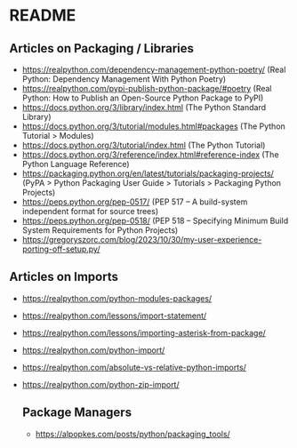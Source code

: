 # README

## Articles on Packaging / Libraries
- <https://realpython.com/dependency-management-python-poetry/> (Real Python: Dependency Management With Python Poetry)
- <https://realpython.com/pypi-publish-python-package/#poetry> (Real Python: How to Publish an Open-Source Python Package to PyPI)
- <https://docs.python.org/3/library/index.html> (The Python Standard Library)
- <https://docs.python.org/3/tutorial/modules.html#packages> (The Python Tutorial > Modules)
- <https://docs.python.org/3/tutorial/index.html> (The Python Tutorial)
- <https://docs.python.org/3/reference/index.html#reference-index> (The Python Language Reference)
- <https://packaging.python.org/en/latest/tutorials/packaging-projects/> (PyPA > Python Packaging User Guide > Tutorials > Packaging Python Projects)
- <https://peps.python.org/pep-0517/> (PEP 517 – A build-system independent format for source trees)
- <https://peps.python.org/pep-0518/> (PEP 518 – Specifying Minimum Build System Requirements for Python Projects)
- <https://gregoryszorc.com/blog/2023/10/30/my-user-experience-porting-off-setup.py/>

## Articles on Imports
- <https://realpython.com/python-modules-packages/>
- <https://realpython.com/lessons/import-statement/>
- <https://realpython.com/lessons/importing-asterisk-from-package/>
- <https://realpython.com/python-import/>
- <https://realpython.com/absolute-vs-relative-python-imports/>
- <https://realpython.com/python-zip-import/>

  ## Package Managers
  - <https://alpopkes.com/posts/python/packaging_tools/>
